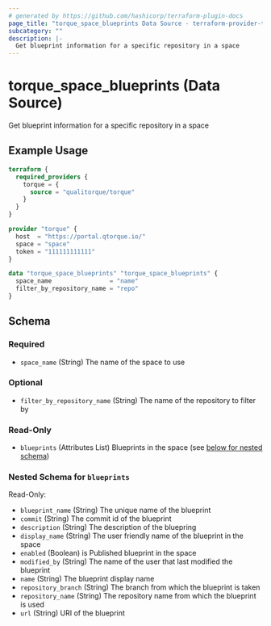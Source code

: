 ```yaml
---
# generated by https://github.com/hashicorp/terraform-plugin-docs
page_title: "torque_space_blueprints Data Source - terraform-provider-torque"
subcategory: ""
description: |-
  Get blueprint information for a specific repository in a space
---
```


# torque_space_blueprints (Data Source)

Get blueprint information for a specific repository in a space

## Example Usage

```terraform
terraform {
  required_providers {
    torque = {
      source = "qualitorque/torque"
    }
  }
}

provider "torque" {
  host  = "https://portal.qtorque.io/"
  space = "space"
  token = "111111111111"
}

data "torque_space_blueprints" "torque_space_blueprints" {
  space_name                = "name"
  filter_by_repository_name = "repo"
}
```

<!-- schema generated by tfplugindocs -->
## Schema

### Required

- `space_name` (String) The name of the space to use

### Optional

- `filter_by_repository_name` (String) The name of the repository to filter by

### Read-Only

- `blueprints` (Attributes List) Blueprints in the space (see [below for nested schema](#nestedatt--blueprints))

<a id="nestedatt--blueprints"></a>
### Nested Schema for `blueprints`

Read-Only:

- `blueprint_name` (String) The unique name of the blueprint
- `commit` (String) The commit id of the blueprint
- `description` (String) The description of the bluepring
- `display_name` (String) The user friendly name of the blueprint in the space
- `enabled` (Boolean) is Published blueprint in the space
- `modified_by` (String) The name of the user that last modified the blueprint
- `name` (String) The blueprint display name
- `repository_branch` (String) The branch from which the blueprint is taken
- `repository_name` (String) The repository name from which the blueprint is used
- `url` (String) URI of the blueprint
